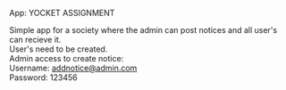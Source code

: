 App: YOCKET ASSIGNMENT  

Simple app for a society where the admin can post notices and all user's can recieve it.  
User's need to be created.  
Admin access to create notice:  
Username: addnotice@admin.com  
Password: 123456  
